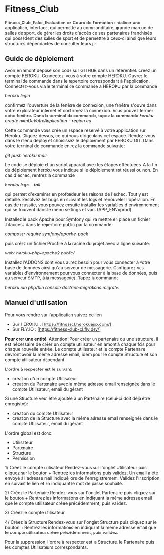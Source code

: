 # Fitness_Club
Fitness_Club_Fake_Evaluation en Cours de Formation : réaliser une application, interface, qui permette au commanditaire, grande marque de salles de sport, de gérer les droits d'accès de ses partenaires franchisés qui possèdent des salles de sport et de permettre à ceux-ci ainsi que leurs structures dépendantes de consulter leurs pr

## Guide de déploiement

Avoir en amont déposé son code sur GITHUB dans un référentiel.
Créez un compte HEROKU.
Connectez-vous à votre compte HEROKU.
Ouvrez le terminal de commande dans le repertoire correspondant à l'application.
Connectez-vous via le terminal de commande à HEROKU par la commande 

<i>heroku login</i> 

confirmez l'ouverture de la fenêtre de connexion, 
une fenêtre s'ouvre dans votre explorateur internet et confirmez la connexion. 
Vous pouvez fermer cette fenêtre.
Dans le terminal de commande, tapez la commande 
<i>heroku create nomDeVotreApplication --region eu</i>

Cette commande vous crée un espace reservé à votre application sur Heroku.
Cliquez dessus, ce qui vous dirige dans cet espace.
Rendez-vous dans le menu deploy et choisissez le déploiement par HEROKU GIT.
Dans votre terminal de commande entrez la commande suivante: 

<i>git push heroku main</i>

Le code se déploie et un script apparaît avec les étapes efféctuées.
A la fin du déploiement heroku vous indique si le déploiement est réussi ou non.
En cas d'échec, rentrez la commande 

<i>heroku logs --tail</i> 

qui permet d'examiner en profondeur les raisons de l'échec.
Tout y est détaillé.
Résolvez les bugs en suivant les logs et renouveler l'opération.
En cas de réussite, vous pouvez ensuite installer les variables d'environnement 
qui se trouvent dans le menu settings et vars (APP_ENV=prod)

Installez le pack Apache pour Symfony qui va mettre en place un fichier .htaccess dans le repertoire public par la commande: 

<i>composer require symfony/apache-pack</i> 

puis créez un fichier Procfile à la racine du projet avec la ligne suivante: 

<i>web: heroku-php-apache2 public/</i>

Installez l'ADDONS dont vous aurez besoin pour vous connecter à votre base de données ainsi qu'au serveur de messagerie. 
Configurez vos variables d'environnement pour vous connecter à la base de données, puis au serveur SMTP, à la messagerie).
Tapez la commande 

<i>heroku run php/bin console doctrine:migrations:migrate</i>.



## Manuel d'utilisation

Pour vous rendre sur l'application suivez ce lien 

-	Sur HEROKU : [https://fitnesscl.herokuapp.com/]
-	Sur FLY.IO : [https://fitness-club-cl.fly.dev/]

**Pour crer une entité:**
Attention! Pour créer un partenaire ou une structure, il est nécessaire de créer un compte utilisateur en amont à chaque fois pour chaque nouvelle entrée.
Le compte utilisateur et le compte Partenaire devront avoir la même adresse email, idem pour le compte Structure et son compte utilisateur dépendant.

L'ordre à respecter est le suivant:
- création d'un compte Utilisateur
- création du Partenaire avec la même adresse email renseignée dans le compte Utilisateur, email du gérant

Si une Structure veut être ajoutée à un Partenaire (celui-ci doit déjà être enregistré):
- création du compte Utilisateur
- création de la Structure avec la même adresse email renseignée dans le compte Utilisateur, email du gérant

L'ordre global est donc:
- Utilisateur
- Partenaire 
- Structure
- Permission


1/ Créez le compte utilisateur 
  Rendez-vous sur l'onglet Utilisateur puis cliquez sur le bouton +
  Rentrez les informations puis validez.
  Un email a été envoyé à l'adresse mail indiqué lors de l'enregistrement.
  Validez l'inscription en suivant le lien et en indiquant le mot de passe souhaité.
  
2/ Créez le Partenaire 
  Rendez-vous sur l'onglet Partenaire puis cliquez sur le bouton +
  Rentrez les informations en indiquant la même adresse email que le compte utilisateur créee précédemment, puis validez.
  
3/ Créez le compte utilisateur

4/ Créez la Structure 
  Rendez-vous sur l'onglet Structure puis cliquez sur le bouton +
  Rentrez les informations en indiquant la même adresse email que le compte utilisateur créee précédemment, puis validez.
  
Pour la suppression, l'ordre à respecter est la Structure, le Partenaire puis les comptes Utilisateurs correspondants.
